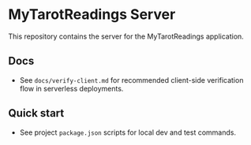# MyTarotReadings Server

This repository contains the server for the MyTarotReadings application.

## Docs

- See `docs/verify-client.md` for recommended client-side verification flow in serverless deployments.

## Quick start

- See project `package.json` scripts for local dev and test commands.
